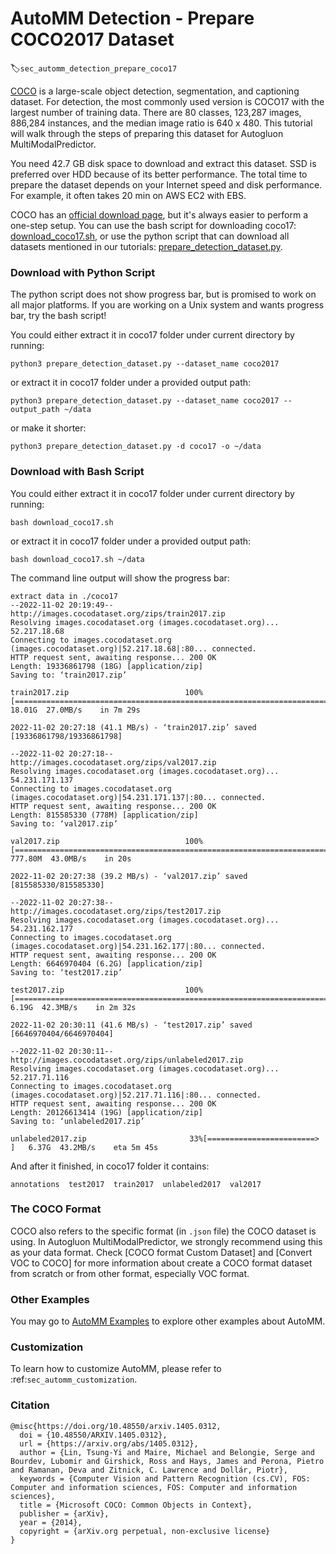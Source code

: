 # AutoMM Detection - Prepare COCO2017 Dataset
:label:`sec_automm_detection_prepare_coco17`

[COCO](https://cocodataset.org/#home) is a large-scale object detection, segmentation, and captioning dataset. 
For detection, the most commonly used version is COCO17 with the largest number of training data.
There are 80 classes, 123,287 images, 886,284 instances, and the median image ratio is 640 x 480.
This tutorial will walk through the steps of preparing this dataset for Autogluon MultiModalPredictor.

You need 42.7 GB disk space to download and extract this dataset. SSD is preferred over HDD because of its better performance.
The total time to prepare the dataset depends on your Internet speed and disk performance. For example, it often takes 20 min on AWS EC2 with EBS.

COCO has an [official download page](https://cocodataset.org/#download), 
but it's always easier to perform a one-step setup. 
You can use the bash script for downloading coco17: [download_coco17.sh](https://github.com/awslabs/autogluon/blob/master/examples/automm/object_detection/download_coco17.sh),
or use the python script that can download all datasets mentioned in our tutorials: [prepare_detection_dataset.py](https://github.com/awslabs/autogluon/blob/master/examples/automm/object_detection/prepare_detection_dataset.sh).

### Download with Python Script

The python script does not show progress bar, but is promised to work on all major platforms.
If you are working on a Unix system and wants progress bar, try the bash script!

You could either extract it in coco17 folder under current directory by running:

```
python3 prepare_detection_dataset.py --dataset_name coco2017
```

or extract it in coco17 folder under a provided output path:

```
python3 prepare_detection_dataset.py --dataset_name coco2017 --output_path ~/data
```

or make it shorter:

```
python3 prepare_detection_dataset.py -d coco17 -o ~/data
```

### Download with Bash Script

You could either extract it in coco17 folder under current directory by running:

```
bash download_coco17.sh
```

or extract it in coco17 folder under a provided output path:

```
bash download_coco17.sh ~/data
```

The command line output will show the progress bar:

```
extract data in ./coco17
--2022-11-02 20:19:49--  http://images.cocodataset.org/zips/train2017.zip
Resolving images.cocodataset.org (images.cocodataset.org)... 52.217.18.68
Connecting to images.cocodataset.org (images.cocodataset.org)|52.217.18.68|:80... connected.
HTTP request sent, awaiting response... 200 OK
Length: 19336861798 (18G) [application/zip]
Saving to: ‘train2017.zip’

train2017.zip                          100%[=========================================================================>]  18.01G  27.0MB/s    in 7m 29s  

2022-11-02 20:27:18 (41.1 MB/s) - ‘train2017.zip’ saved [19336861798/19336861798]

--2022-11-02 20:27:18--  http://images.cocodataset.org/zips/val2017.zip
Resolving images.cocodataset.org (images.cocodataset.org)... 54.231.171.137
Connecting to images.cocodataset.org (images.cocodataset.org)|54.231.171.137|:80... connected.
HTTP request sent, awaiting response... 200 OK
Length: 815585330 (778M) [application/zip]
Saving to: ‘val2017.zip’

val2017.zip                            100%[=========================================================================>] 777.80M  43.0MB/s    in 20s     

2022-11-02 20:27:38 (39.2 MB/s) - ‘val2017.zip’ saved [815585330/815585330]

--2022-11-02 20:27:38--  http://images.cocodataset.org/zips/test2017.zip
Resolving images.cocodataset.org (images.cocodataset.org)... 54.231.162.177
Connecting to images.cocodataset.org (images.cocodataset.org)|54.231.162.177|:80... connected.
HTTP request sent, awaiting response... 200 OK
Length: 6646970404 (6.2G) [application/zip]
Saving to: ‘test2017.zip’

test2017.zip                           100%[=========================================================================>]   6.19G  42.3MB/s    in 2m 32s  

2022-11-02 20:30:11 (41.6 MB/s) - ‘test2017.zip’ saved [6646970404/6646970404]

--2022-11-02 20:30:11--  http://images.cocodataset.org/zips/unlabeled2017.zip
Resolving images.cocodataset.org (images.cocodataset.org)... 52.217.71.116
Connecting to images.cocodataset.org (images.cocodataset.org)|52.217.71.116|:80... connected.
HTTP request sent, awaiting response... 200 OK
Length: 20126613414 (19G) [application/zip]
Saving to: ‘unlabeled2017.zip’

unlabeled2017.zip                       33%[========================>                                                 ]   6.37G  43.2MB/s    eta 5m 45s 
```

And after it finished, in coco17 folder it contains:

```
annotations  test2017  train2017  unlabeled2017  val2017
```

### The COCO Format

COCO also refers to the specific format (in `.json` file) the COCO dataset is using.
In Autogluon MultiModalPredictor, we strongly recommend using this as your data format.
Check \[COCO format Custom Dataset] and \[Convert VOC to COCO] for more information
about create a COCO format dataset from scratch or from other format, especially VOC format.

### Other Examples

You may go to [AutoMM Examples](https://github.com/awslabs/autogluon/tree/master/examples/automm) to explore other examples about AutoMM.

### Customization
To learn how to customize AutoMM, please refer to :ref:`sec_automm_customization`.

### Citation
```
@misc{https://doi.org/10.48550/arxiv.1405.0312,
  doi = {10.48550/ARXIV.1405.0312},
  url = {https://arxiv.org/abs/1405.0312},
  author = {Lin, Tsung-Yi and Maire, Michael and Belongie, Serge and Bourdev, Lubomir and Girshick, Ross and Hays, James and Perona, Pietro and Ramanan, Deva and Zitnick, C. Lawrence and Dollár, Piotr},
  keywords = {Computer Vision and Pattern Recognition (cs.CV), FOS: Computer and information sciences, FOS: Computer and information sciences},
  title = {Microsoft COCO: Common Objects in Context},
  publisher = {arXiv},
  year = {2014},
  copyright = {arXiv.org perpetual, non-exclusive license}
}
```
